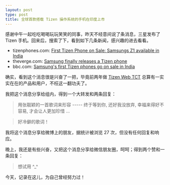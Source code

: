 ```yaml
---
layout: post
type: post
title: 全球首款搭载 Tizen 操作系统的手机在印度上市
---
```


感谢中午一起吃吃喝喝玩玩笑笑的同事，昨天不经意间说了条消息，三星发布了 Tizen 手机。回来后，搜索了下，看到如下几条新闻，感兴趣的进去看看。

* tizenphones.com: [First Tizen Phone on Sale: Samsungs Z1 available in India](http://www.tizenphones.com/first-tizen-phone-on-the-market-samsungs-z1-available-in-india/)
* theverge.com: [Samsung finally releases a Tizen phone](http://www.theverge.com/2015/1/14/7543883/samsung-tizen-phone-announced-z1)
* bbc.com: [Samsung's first Tizen phones go on sale in India](http://www.bbc.com/news/technology-30810628)

确实，看到这个消息很是兴奋了一把，毕竟前两年做 [Tizen Web TCT](https://source.tizen.org/compliance/compliance-tests) 总算有一实实在在的产品和用户，不枉这一翻功夫了。

我把这个消息分享给组内，得到一个大转发和两条回复：

> 用张靓颖的一首歌词来形容 -----  终于等到你, 还好我没放弃, 幸福来得好不容易, 才会让人更加珍惜 ...
 
> 好冷僻的歌词！

我将这个消息分享给微博上的朋友，据统计被浏览 27 次，但没有任何回复和响应。

晚上，我还是有些兴奋，又把这个消息分享给微信朋友圈，呵呵；得到两个赞和一条回复：

> 想试用 ^_^

今天，记录在这儿，为自己曾经努力过！


